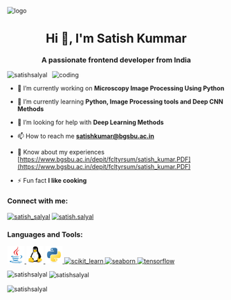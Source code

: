 ![logo](https://github.com/satishsalyal/satishsalyal/commit/099b33150b8af5a8fbb15a82e9300661ead665d6)
<h1 align="center">Hi 👋, I'm Satish Kummar</h1>
<h3 align="center">A passionate frontend developer from India</h3>

<image align="right" alt="coding" width="400" src="https://miro.medium.com/max/1400/1*bhFifratH9DjKqMBTeQG5A.gif">

<p align="left"> <img src="https://komarev.com/ghpvc/?username=satishsalyal&label=Profile%20views&color=0e75b6&style=flat" alt="satishsalyal" /> </p>

- 🔭 I’m currently working on **Microscopy Image Processing Using Python**

- 🌱 I’m currently learning **Python, Image Processing tools and Deep CNN Methods**

- 🤝 I’m looking for help with **Deep Learning Methods**

- 📫 How to reach me **satishkumar@bgsbu.ac.in**

- 📄 Know about my experiences [https://www.bgsbu.ac.in/depit/fcltyrsum/satish_kumar.PDF](https://www.bgsbu.ac.in/depit/fcltyrsum/satish_kumar.PDF)

- ⚡ Fun fact **I like cooking**

<h3 align="left">Connect with me:</h3>
<p align="left">
<a href="https://twitter.com/satish_salyal" target="blank"><img align="center" src="https://raw.githubusercontent.com/rahuldkjain/github-profile-readme-generator/master/src/images/icons/Social/twitter.svg" alt="satish_salyal" height="30" width="40" /></a>
<a href="https://fb.com/satish.salyal" target="blank"><img align="center" src="https://raw.githubusercontent.com/rahuldkjain/github-profile-readme-generator/master/src/images/icons/Social/facebook.svg" alt="satish.salyal" height="30" width="40" /></a>
</p>

<h3 align="left">Languages and Tools:</h3>
<p align="left"> <a href="https://www.java.com" target="_blank" rel="noreferrer"> <img src="https://raw.githubusercontent.com/devicons/devicon/master/icons/java/java-original.svg" alt="java" width="40" height="40"/> </a> <a href="https://www.linux.org/" target="_blank" rel="noreferrer"> <img src="https://raw.githubusercontent.com/devicons/devicon/master/icons/linux/linux-original.svg" alt="linux" width="40" height="40"/> </a>  <a href="https://www.python.org" target="_blank" rel="noreferrer"> <img src="https://raw.githubusercontent.com/devicons/devicon/master/icons/python/python-original.svg" alt="python" width="40" height="40"/> </a> <a href="https://scikit-learn.org/" target="_blank" rel="noreferrer"> <img src="https://upload.wikimedia.org/wikipedia/commons/0/05/Scikit_learn_logo_small.svg" alt="scikit_learn" width="40" height="40"/> </a> <a href="https://seaborn.pydata.org/" target="_blank" rel="noreferrer"> <img src="https://seaborn.pydata.org/_images/logo-mark-lightbg.svg" alt="seaborn" width="40" height="40"/> </a> <a href="https://www.tensorflow.org" target="_blank" rel="noreferrer"> <img src="https://www.vectorlogo.zone/logos/tensorflow/tensorflow-icon.svg" alt="tensorflow" width="40" height="40"/> </a> </p>

<p><img align="left" src="https://github-readme-stats.vercel.app/api/top-langs?username=satishsalyal&show_icons=true&locale=en&layout=compact" alt="satishsalyal" /></p>

<p>&nbsp;<img align="center" src="https://github-readme-stats.vercel.app/api?username=satishsalyal&show_icons=true&locale=en" alt="satishsalyal" /></p>

<p><img align="center" src="https://github-readme-streak-stats.herokuapp.com/?user=satishsalyal&" alt="satishsalyal" /></p>
